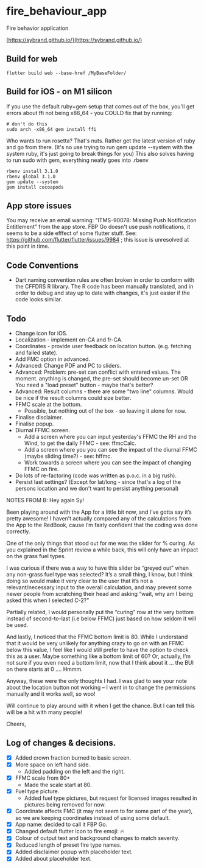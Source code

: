 # fire_behaviour_app
Fire behavior application

[https://sybrand.github.io/](https://sybrand.github.io/)

## Build for web

```
flutter build web --base-href /MyBaseFolder/
```

## Build for iOS - on M1 silicon

If you use the default ruby+gem setup that comes out of the box, you'll get errors about
ffi not being x86_64 - you COULD fix that by running:

```
# don't do this
sudo arch -x86_64 gem install ffi
```

Who wants to run rosetta? That's nuts. Rather get the latest version of ruby and go from there.
(It's no use trying to run gem update --system with the system ruby, it's just going to break things for you)
This also solves having to run sudo with gem, everything neatly goes into .rbenv

```
rbenv install 3.1.0
rbenv global 3.1.0
gem update --system
gem install cocoapods
```

## App store issues

You may receive an email warning: "ITMS-90078: Missing Push Notification Entitlement" from the app store. FBP Go doesn't use push notifications,
it seems to be a side efffect of some flutter stuff. See: https://github.com/flutter/flutter/issues/9984 ; this issue is unresolved at this point in time.

## Code Conventions

- Dart naming convention rules are often broken in order to conform with the CFFDRS R library. The R code has been
manually translated, and in order to debug and stay up to date with changes, it's just easier if the code looks
similar.

## Todo

- Change icon for iOS.
- Localization - implement en-CA and fr-CA.
- Coordinates - provide user feedback on location button. (e.g. fetching and failed state).
- Add FMC option in advanced.
- Advanced: Change PDF and PC to sliders.
- Advanced: Problem: pre-set can conflict with entered values. The moment. anything is changed, the pre-set should become un-set OR You need a "load preset" button - maybe that's better?
- Advanced: Result columns - there are some "two line" columns. Would be nice if the result columns could size better.
- FFMC scale at the bottom.
  - Possible, but nothing out of the box - so leaving it alone for now.
- Finalise disclaimer.
- Finalise popup.
- Diurnal FFMC screen.
  - Add a screen where you can input yesterday's FFMC the RH and the Wind, to get the daily FFMC - see: ffmcCalc.
  - Add a screen where you you can see the impact of the diurnal FFMC (maybe sliding time?) - see: hffmc.
  - Work towards a screen where you can see the impact of changing FFMC on fire.
- Do lots of re-factoring (code was written as p.o.c. in a big rush).
- Persist last settings? (Except for lat/long - since that's a log of the persons location and we don't want to persist anything personal)

NOTES FROM B:
Hey again Sy!

Been playing around with the App for a little bit now, and I’ve gotta say it’s pretty awesome!  I haven’t actually compared any of the calculations from the App to the RedBook, cause I’m fairly confident that the coding was done correctly.

One of the only things that stood out for me was the slider for % curing.  As you explained in the Sprint review a while back, this will only have an impact on the grass fuel types.

I was curious if there was a way to have this slider be “greyed out” when any non-grass fuel type was selected?  It’s a small thing, I know, but I think doing so would make it very clear to the user that it’s not a relevant/necessary input to the overall calculation, and may prevent some newer people from scratching their head and asking “wait, why am I being asked this when I selected C-2?”
 
Partially related, I would personally put the “curing” row at the very bottom instead of second-to-last (i.e below FFMC) just based on how seldom it will be used.

And lastly, I noticed that the FFMC bottom limit is 80.  While I understand that it would be very unlikely for anything crazy to go on with an FFMC below this value, I feel like I would still prefer to have the option to check this as a user.  Maybe something like a bottom limit of 60?  Or, actually, I’m not sure if you even need a bottom limit, now that I think about it … the BUI on there starts at 0 …. Hmmm.
 
Anyway, these were the only thoughts I had.  I was glad to see your note about the location button not working – I went in to change the permissions manually and it works well, so woo!

Will continue to play around with it when I get the chance.  But I can tell this will be a hit with many people!

Cheers,

## Log of changes & decisions.

- [x] Added crown fraction burned to basic screen.
- [x] More space on left hand side.
  - Added padding on the left and the right.
- [x] FFMC scale from 80+
  - Made the scale start at 80.
- [x] Fuel type picture.
  - Added fuel type pictures, but request for licensed images resulted in pictures being removed for now.
- [x] Coordinate affects FMC (it may not seem to for some part of the year), so we are keeping coordinates instead of using some default.
- [x] App name: decided to call it FBP Go.
- [x] Changed default flutter icon to fire emoji: 🔥
- [x] Colour of output text and background changes to match severity.
- [x] Reduced length of preset fire type names.
- [x] Added disclaimer popup with placeholder text.
- [x] Added about placeholder text.

